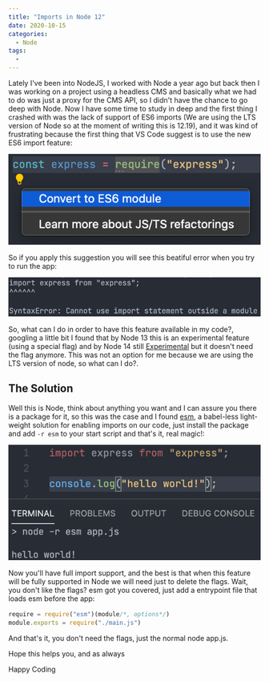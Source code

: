 ```yaml
---
title: "Imports in Node 12"
date: 2020-10-15
categories:
  - Node
tags:
  - 
---
```


Lately I've been into NodeJS, I worked with Node a year ago but back then I was working on a project using a headless CMS and basically what we had to do was just a proxy for the CMS API, so I didn't have the chance to go deep with Node. Now I have some time to study in deep and the first thing I crashed with was the lack of support of ES6 imports (We are using the LTS version of Node so at the moment of writing this is 12.19), and it was kind of frustrating because the first thing that VS Code suggest is to use the new ES6 import feature:

![VS Code suggestion](/assets/images/vscode-express-refactor-suggestion.png)

So if you apply this suggestion you will see this beatiful error when you try to run the app:

![VS Code suggestion error](/assets/images/vscode-import-error.png)

So, what can I do in order to have this feature available in my code?, googling a little bit I found that by Node 13 this is an experimental feature (using a special flag) and by Node 14 still [Experimental](https://nodejs.org/api/esm.html#esm_modules_ecmascript_modules) but it doesn't need the flag anymore. This was not an option for me because we are using the LTS version of node, so what can I do?.

## The Solution

Well this is Node, think about anything you want and I can assure you there is a package for it, so this was the case and I found [esm](https://www.npmjs.com/package/esm), a babel-less light-weight solution for enabling imports on our code, just install the package and add `-r esm` to your start script and that's it, real magic!:

![VS Code esm](/assets/images/vscode-esm.png)

Now you'll have full import support, and the best is that when this feature will be fully supported in Node we will need just to delete the flags. Wait, you don't like the flags? esm got you covered, just add a entrypoint file that loads esm before the app:

~~~ javascript
require = require("esm")(module/*, options*/)
module.exports = require("./main.js")
~~~

And that's it, you don't need the flags, just the normal  node app.js.

Hope this helps you, and as always

Happy Coding
